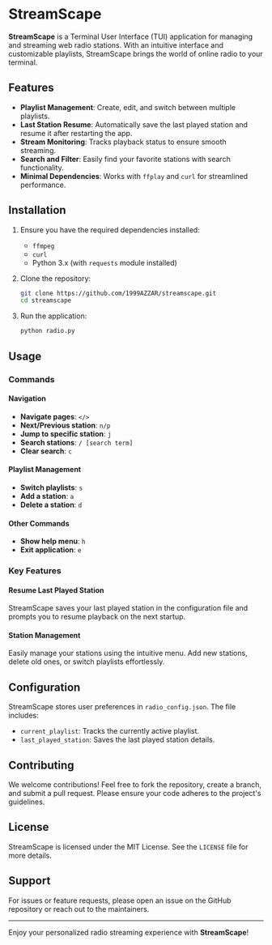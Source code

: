 # StreamScape

**StreamScape** is a Terminal User Interface (TUI) application for managing and streaming web radio stations. With an intuitive interface and customizable playlists, StreamScape brings the world of online radio to your terminal.

## Features

- **Playlist Management**: Create, edit, and switch between multiple playlists.
- **Last Station Resume**: Automatically save the last played station and resume it after restarting the app.
- **Stream Monitoring**: Tracks playback status to ensure smooth streaming.
- **Search and Filter**: Easily find your favorite stations with search functionality.
- **Minimal Dependencies**: Works with `ffplay` and `curl` for streamlined performance.

## Installation

1. Ensure you have the required dependencies installed:

   - `ffmpeg`
   - `curl`
   - Python 3.x (with `requests` module installed)

2. Clone the repository:

   ```bash
   git clone https://github.com/1999AZZAR/streamscape.git
   cd streamscape
   ```

3. Run the application:

   ```bash
   python radio.py
   ```

## Usage

### Commands

#### Navigation

- **Navigate pages**: `</>`
- **Next/Previous station**: `n/p`
- **Jump to specific station**: `j`
- **Search stations**: `/ [search term]`
- **Clear search**: `c`

#### Playlist Management

- **Switch playlists**: `s`
- **Add a station**: `a`
- **Delete a station**: `d`

#### Other Commands

- **Show help menu**: `h`
- **Exit application**: `e`

### Key Features

#### Resume Last Played Station

StreamScape saves your last played station in the configuration file and prompts you to resume playback on the next startup.

#### Station Management

Easily manage your stations using the intuitive menu. Add new stations, delete old ones, or switch playlists effortlessly.

## Configuration

StreamScape stores user preferences in `radio_config.json`. The file includes:

- `current_playlist`: Tracks the currently active playlist.
- `last_played_station`: Saves the last played station details.

## Contributing

We welcome contributions! Feel free to fork the repository, create a branch, and submit a pull request. Please ensure your code adheres to the project's guidelines.

## License

StreamScape is licensed under the MIT License. See the `LICENSE` file for more details.

## Support

For issues or feature requests, please open an issue on the GitHub repository or reach out to the maintainers.

---

Enjoy your personalized radio streaming experience with **StreamScape**!

